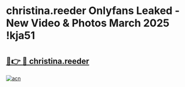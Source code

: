 # christina.reeder Onlyfans Leaked - New Video & Photos March 2025 !kja51

# <h2><a href="https://qdzjha.iuczelnia.edu.pl?title=christina.reeder&ref=kja51">🔗👉 🔴 christina.reeder</a></h2>

[![acn](https://github.com/user-attachments/assets/0f9c940e-d8b0-45ae-aac7-cd30a18b3e1c)](https://qdzjha.iuczelnia.edu.pl?title=christina.reeder&ref=kja51)

